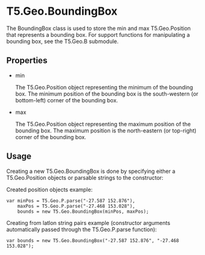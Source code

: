 T5.Geo.BoundingBox
=====================

The BoundingBox class is used to store the min and max T5.Geo.Position that represents a bounding box.  For support functions for manipulating a bounding box, see the T5.Geo.B submodule.

Properties
----------

- min

	The T5.Geo.Position object representing the minimum of the bounding box.  The minimum position of the bounding box is the south-western (or bottom-left) corner of the bounding box.
	
- max

	The T5.Geo.Position object representing the maximum position of the bounding box.  The maximum position is the north-eastern (or top-right) corner of the bounding box.
	
Usage
-----

Creating a new T5.Geo.BoundingBox is done by specifying either a T5.Geo.Position objects or parsable strings to the constructor:

Created position objects example:

	var minPos = T5.Geo.P.parse("-27.587 152.876"),
		maxPos = T5.Geo.P.parse("-27.468 153.028"),
		bounds = new T5.Geo.BoundingBox(minPos, maxPos);
		
Creating from latlon string pairs example (constructor arguments automatically passed through the T5.Geo.P.parse function):

	var bounds = new T5.Geo.BoundingBox("-27.587 152.876", "-27.468 153.028");